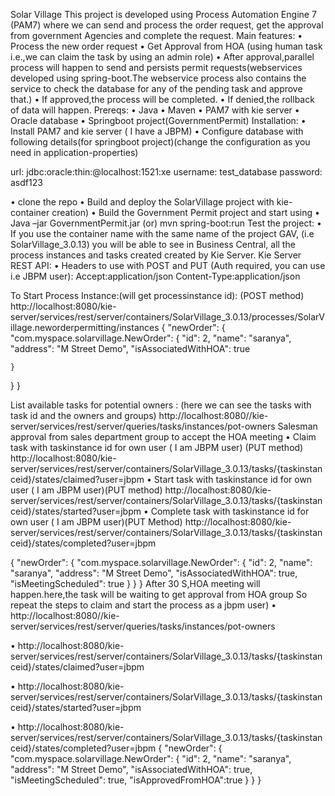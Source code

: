Solar Village
This project is developed using Process Automation Engine 7 (PAM7) where we can send and process the order request, get the approval from government Agencies and complete the request.
Main features:
•	Process the new order request
•	Get Approval from HOA (using human task i.e.,we can claim the task by using an admin role)
•	After approval,parallel process will happen to send and persists permit requests(webservices developed using spring-boot.The webservice process also contains the service to check the database for any of the pending task and approve that.)
•	If approved,the process will be completed.
•	If denied,the rollback of data will happen.
Prereqs:
•	Java
•	Maven
•	PAM7 with kie server
•	Oracle database
•	Springboot project(GovernmentPermit)
Installation:
•	Install PAM7 and kie server ( I have a JBPM)
•	Configure database with following details(for springboot project)(change the configuration as you need in application-properties)

url:  jdbc:oracle:thin:@localhost:1521:xe
username: test_database
password: asdf123

•	clone the repo
•	Build and deploy the SolarVillage project with kie-container creation)
•	Build the Government Permit project and start using
•	Java –jar GovernmentPermit.jar  (or) mvn spring-boot:run
Test the project:
•	If you use the container name with the same name of the project GAV, (i.e SolarVillage_3.0.13) you will be able to see in Business Central, all the process instances and tasks created created by Kie Server.
Kie Server REST API:
•	Headers to use with POST and PUT (Auth required, you can use i.e JBPM user): Accept:application/json Content-Type:application/json

To Start Process Instance:(will get processinstance id): (POST method)
http://localhost:8080/kie-server/services/rest/server/containers/SolarVillage_3.0.13/processes/SolarVillage.neworderpermitting/instances
{
  "newOrder": {
    "com.myspace.solarvillage.NewOrder": {
      "id": 2,
      "name": "saranya",
      "address": "M Street Demo",
      "isAssociatedWithHOA": true
      
    }
  }
}

List available tasks for potential owners : (here we can see the tasks with task id and the owners and groups)
http://localhost:8080//kie-server/services/rest/server/queries/tasks/instances/pot-owners
Salesman approval from sales department group to accept the HOA meeting
•	Claim task  with taskinstance id for own user ( I am JBPM user) (PUT method)
http://localhost:8080/kie-server/services/rest/server/containers/SolarVillage_3.0.13/tasks/{taskinstanceid}/states/claimed?user=jbpm
•	Start task  with taskinstance id for own user ( I am JBPM user)(PUT method)
http://localhost:8080/kie-server/services/rest/server/containers/SolarVillage_3.0.13/tasks/{taskinstanceid}/states/started?user=jbpm
•	Complete task  with taskinstance id for own user ( I am JBPM user)(PUT Method)
http://localhost:8080/kie-server/services/rest/server/containers/SolarVillage_3.0.13/tasks/{taskinstanceid}/states/completed?user=jbpm


{
  "newOrder": {
    "com.myspace.solarvillage.NewOrder": {
      "id": 2,
      "name": "saranya",
      "address": "M Street Demo",
      "isAssociatedWithHOA": true,
      "isMeetingScheduled": true
    }
  }
}
After 30 S,HOA meeting will happen.here,the task will be waiting to get approval from HOA group
So repeat the steps to claim and start the process as a jbpm user)
•	http://localhost:8080//kie-server/services/rest/server/queries/tasks/instances/pot-owners

•	http://localhost:8080/kie-server/services/rest/server/containers/SolarVillage_3.0.13/tasks/{taskinstanceid}/states/claimed?user=jbpm

•	http://localhost:8080/kie-server/services/rest/server/containers/SolarVillage_3.0.13/tasks/{taskinstanceid}/states/started?user=jbpm

•	http://localhost:8080/kie-server/services/rest/server/containers/SolarVillage_3.0.13/tasks/{taskinstanceid}/states/completed?user=jbpm
{
  "newOrder": {
    "com.myspace.solarvillage.NewOrder": {
      "id": 2,
      "name": "saranya",
      "address": "M Street Demo",
      "isAssociatedWithHOA": true,
      "isMeetingScheduled": true,
"isApprovedFromHOA":true
    }
  }
}

 
